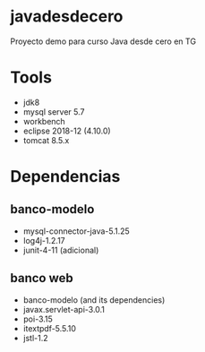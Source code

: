 # javadesdecero
Proyecto demo para curso Java desde cero en TG

# Tools
- jdk8
- mysql server 5.7
- workbench
- eclipse 2018-12 (4.10.0)
- tomcat 8.5.x

# Dependencias

## banco-modelo
- mysql-connector-java-5.1.25
- log4j-1.2.17
- junit-4-11 (adicional)

## banco web
- banco-modelo (and its dependencies)
- javax.servlet-api-3.0.1
- poi-3.15
- itextpdf-5.5.10
- jstl-1.2
